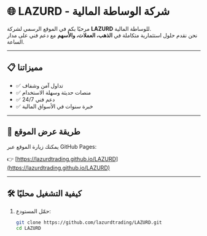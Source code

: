 # 🌐 LAZURD - شركة الوساطة المالية

مرحبًا بكم في الموقع الرسمي لشركة **LAZURD** للوساطة المالية.  
نحن نقدم حلول استثمارية متكاملة في **الذهب، العملات، والأسهم** مع دعم فني على مدار الساعة.

---

## 📋 مميزاتنا
- ✅ تداول آمن وشفاف  
- ✅ منصات حديثة وسهلة الاستخدام  
- ✅ دعم فني 24/7  
- ✅ خبرة سنوات في الأسواق المالية  

---

## 🚀 طريقة عرض الموقع
يمكنك زيارة الموقع عبر GitHub Pages:  

👉 [https://lazurdtrading.github.io/LAZURD](https://lazurdtrading.github.io/LAZURD)

---

## 🛠️ كيفية التشغيل محليًا
1. حمّل المستودع:
   ```bash
   git clone https://github.com/lazurdtrading/LAZURD.git
   cd LAZURD
